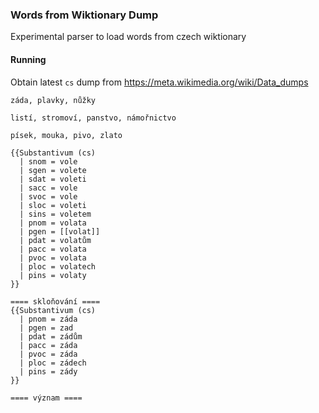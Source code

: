 ### Words from Wiktionary Dump
Experimental parser to load words from czech wiktionary

#### Running
Obtain latest `cs` dump from https://meta.wikimedia.org/wiki/Data_dumps

```
záda, plavky, nůžky

listí, stromoví, panstvo, námořnictvo

písek, mouka, pivo, zlato

{{Substantivum (cs)
  | snom = vole
  | sgen = volete
  | sdat = voleti
  | sacc = vole
  | svoc = vole
  | sloc = voleti
  | sins = voletem
  | pnom = volata
  | pgen = [[volat]]
  | pdat = volatům
  | pacc = volata
  | pvoc = volata
  | ploc = volatech
  | pins = volaty
}}

==== skloňování ====
{{Substantivum (cs)
  | pnom = záda
  | pgen = zad
  | pdat = zádům
  | pacc = záda
  | pvoc = záda
  | ploc = zádech
  | pins = zády
}}

==== význam ====
```

